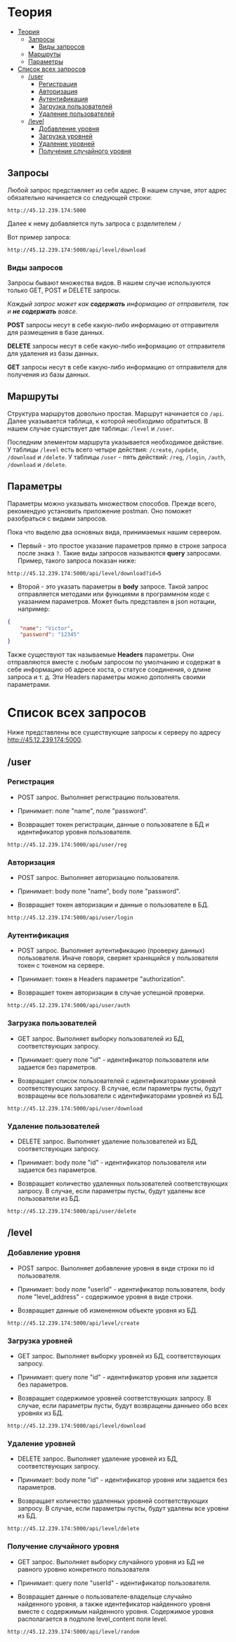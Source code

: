 # Теория

- [Теория](#теория)
  - [Запросы](#запросы)
    - [Виды запросов](#виды-запросов)
  - [Маршруты](#маршруты)
  - [Параметры](#параметры)
- [Список всех запросов](#список-всех-запросов)
  - [/user](#user)
    - [Регистрация](#регистрация)
    - [Авторизация](#авторизация)
    - [Аутентификация](#аутентификация)
    - [Загрузка пользователей](#загрузка-пользователей)
    - [Удаление пользователей](#удаление-пользователей)
  - [/level](#level)
    - [Добавление уровня](#добавление-уровня)
    - [Загрузка уровней](#загрузка-уровней)
    - [Удаление уровней](#удаление-уровней)
    - [Получение случайного уровня](#получение-случайного-уровня)


## Запросы

Любой запрос представляет из себя адрес. В нашем случае, этот адрес обязательно начинается со следующей строки:

```
http://45.12.239.174:5000
```

Далее к нему добавляется путь запроса с рзделителем `/`

Вот пример запроса:

```
http://45.12.239.174:5000/api/level/download
```

### Виды запросов

Запросы бывают множества видов. В нашем случае используются только GET, POST и DELETE запросы.

*Каждый запрос может как **содержать** информацию от отправителя, так и **не содержать** вовсе.*

**POST** запросы несут в себе какую-либо информацию от отправителя для размещения в базе данных.

**DELETE** запросы несут в себе какую-либо информацию от отправителя для удаления из базы данных.

**GET** запросы несут в себе какую-либо информацию от отправителя для получения из базы данных.

## Маршруты

Структура маршрутов довольно простая. Маршрут начинается со `/api`. Далее указывается таблица, к которой необходимо обратиться. В нашем случае существует две таблицы: `/level` и `/user`.

Последним элементом маршрута указывается необходимое действие. У таблицы `/level` есть всего четыре действия: `/create`, `/update`, `/download` и `/delete`. У таблицы `/user` - пять действий: `/reg`, `/login`, `/auth`, `/download` и `/delete`.

## Параметры

Параметры можно указывать множеством способов. Прежде всего, рекомендую установить приложение postman. Оно поможет разобраться с видами запросов.

Пока что выделю два основных вида, принимаемых нашим сервером.

*   Первый - это простое указание параметров прямо в строке запроса после знака `?`. Такие виды запросов называются **query** запросами. Пример, такого запроса показан ниже:

```
http://45.12.239.174:5000/api/level/download?id=5
```

*   Второй - это указать параметры в **body** запросе. Такой запрос отправляется методами или функциями в программном коде с указанием параметров. Может быть представлен в json нотации, например:

```json
{
    "name": "Victor",
    "password": "12345"
}
```

Также существуют так называемые **Headers** параметры. Они отправляются вместе с любым запросом по умолчанию и содержат в себе информацию об адресе хоста, о статусе соединения, о длине запроса и т. д. Эти Headers параметры можно дополнять своими параметрами.

# Список всех запросов

Ниже представлены все существующие запросы к серверу по адресу <http://45.12.239.174:5000>.

## /user

### Регистрация

*   POST запрос. Выполняет регистрацию пользователя.

*   Принимает: поле "name", поле "password".

*   Возвращает токен регистрации, данные о пользователе в БД и идентификатор уровня пользователя.

```
http://45.12.239.174:5000/api/user/reg
```

### Авторизация

*   POST запрос. Выполняет авторизацию пользователя.

*   Принимает: body поле "name", body поле "password".

*   Возвращает токен авторизации и данные о пользователе в БД.

```
http://45.12.239.174:5000/api/user/login
```

### Аутентификация

*   POST запрос. Выполняет аутентификацию (проверку данных) пользователя. Иначе говоря, сверяет хранящийся у пользователя токен с токеном на сервере.

*   Принимает: токен в Headers параметре "authorization".

*   Возвращает токен авторизации в случае успешной проверки.

```
http://45.12.239.174:5000/api/user/auth
```

### Загрузка пользователей

*   GET запрос. Выполняет выборку пользователей из БД, соответствующих запросу.

*   Принимает: query поле "id" - идентификатор пользователя или задается без параметров.

*   Возвращает список пользователей с идентификаторами уровней соответствующих запросу. В случае, если параметры пусты, будут возвращены все пользователи с идентификаторами уровней из БД.

```
http://45.12.239.174:5000/api/user/download
```

### Удаление пользователей

*   DELETE запрос. Выполняет удаление пользователей из БД, соответствующих запросу.

*   Принимает: body поле "id" - идентификатор пользователя или задается без параметров.

*   Возвращает количество удаленных пользователей соответствующих запросу. В случае, если параметры пусты, будут удалены все пользователи из БД.

```
http://45.12.239.174:5000/api/user/delete
```

## /level

### Добавление уровня

*   POST запрос. Выполняет добавление уровня в виде строки по id пользователя.

*   Принимает: body поле "userId" - идентификатор пользователя, body поле "level\_address" - содержимое уровня в виде строки.

*   Возвращает данные об измененном объекте уровня из БД.

```
http://45.12.239.174:5000/api/level/create
```

### Загрузка уровней

*   GET запрос. Выполняет выборку уровней из БД, соответствующих запросу.

*   Принимает: query поле "id" - идентификатор уровня или задается без параметров.

*   Возвращает содержимое уровней соответствующих запросу. В случае, если параметры пусты, будут возвращены данныео обо всех уровнях из БД.

```
http://45.12.239.174:5000/api/level/download
```

### Удаление уровней

*   DELETE запрос. Выполняет удаление уровней из БД, соответствующих запросу.

*   Принимает: body поле "id" - идентификатор уровня или задается без параметров.

*   Возвращает количество удаленных уровней соответствующих запросу. В случае, если параметры пусты, будут удалены все уровни из БД.

```
http://45.12.239.174:5000/api/level/delete
```

### Получение случайного уровня

*   GET запрос. Выполняет выборку случайного уровня из БД не равного уровню конкретного пользователя

*   Принимает: query поле "userId" - идентификатор пользователя.

*   Возвращает данные о пользователе-владельце случайно найденного уровня, а также идентефикатор найденного уровня вместе с содержимым найденного уровня. Содержимое уровня располагается в подполе level_content поля level. 

```
http://45.12.239.174:5000/api/level/random
```